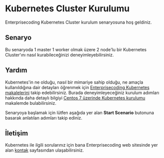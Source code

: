 
# Kubernetes Cluster Kurulumu

Enterprisecoding Kubernetes Cluster kurulum senaryosuna hoş geldiniz.

## Senaryo

Bu senaryoda 1 master 1 worker olmak üzere 2 node'lu bir Kubernetes Cluster'ını nasıl kurabileceğinizi deneyimleyebilirsiniz.

## Yardım

Kubernetes'in ne olduğu, nasıl bir mimariye sahip olduğu, ne amaçla kullanıldığına dair detayları öğrenmek için [Enterprisecoding Kubernetes makalelerini](http://www.enterprisecoding.com/post/category/turkce/kubernetes) takip edebilirsiniz. Burada deneyimleyeceğiniz kurulum adımları hakkında daha detaylı bilgiyi [Centos 7 üzerinde Kubernetes kurulumu](http://www.enterprisecoding.com/post/centos-7-uzerine-kubernetes-kurulum) makalemde bulabilirsiniz.

Senaryoya başlamak için lütfen aşağıda yer alan **Start Scenario** butonuna basarak anlatılan adımları takip ediniz.

## İletişim

Kubernetes ile ilgili sorularınız için bana Enterprisecoding web sitesinde yer alan [kontak](http://www.enterprisecoding.com/contact) sayfasından ulaşabilirsiniz.
